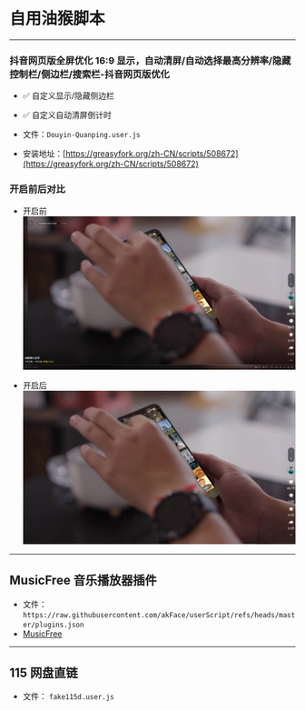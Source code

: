 # 自用油猴脚本

---

### 抖音网页版全屏优化 16:9 显示，自动清屏/自动选择最高分辨率/隐藏控制栏/侧边栏/搜索栏-抖音网页版优化

- ✅ 自定义显示/隐藏侧边栏
- ✅ 自定义自动清屏倒计时

- 文件：`Douyin-Quanping.user.js`
- 安装地址：[https://greasyfork.org/zh-CN/scripts/508672](https://greasyfork.org/zh-CN/scripts/508672)

### 开启前后对比

- 开启前
  ![image](https://raw.githubusercontent.com/akFace/userScript/master/images/Snipaste_2024-09-16_22-01-12.jpg)

- 开启后
  ![image](https://raw.githubusercontent.com/akFace/userScript/master/images/Snipaste_2024-09-16_22-00-42.jpg)

---

## MusicFree 音乐播放器插件

- 文件：`https://raw.githubusercontent.com/akFace/userScript/refs/heads/master/plugins.json`
- [MusicFree](https://github.com/maotoumao/MusicFree)

---

## 115 网盘直链

- 文件： `fake115d.user.js`
